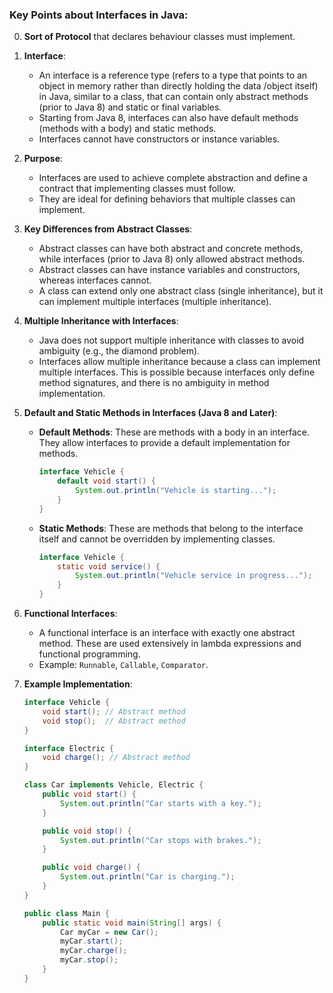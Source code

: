 ### Key Points about Interfaces in Java:
0. **Sort of Protocol** that declares behaviour classes must implement.

1. **Interface**:
   - An interface is a reference type (refers to a type that points to an object in memory rather than directly holding the data /object itself) in Java, similar to a class, that can contain only abstract methods (prior to Java 8) and static or final variables.
   - Starting from Java 8, interfaces can also have default methods (methods with a body) and static methods.
   - Interfaces cannot have constructors or instance variables.

2. **Purpose**:
   - Interfaces are used to achieve complete abstraction and define a contract that implementing classes must follow.
   - They are ideal for defining behaviors that multiple classes can implement.

3. **Key Differences from Abstract Classes**:
   - Abstract classes can have both abstract and concrete methods, while interfaces (prior to Java 8) only allowed abstract methods.
   - Abstract classes can have instance variables and constructors, whereas interfaces cannot.
   - A class can extend only one abstract class (single inheritance), but it can implement multiple interfaces (multiple inheritance).

4. **Multiple Inheritance with Interfaces**:
   - Java does not support multiple inheritance with classes to avoid ambiguity (e.g., the diamond problem).
   - Interfaces allow multiple inheritance because a class can implement multiple interfaces. This is possible because interfaces only define method signatures, and there is no ambiguity in method implementation.

5. **Default and Static Methods in Interfaces (Java 8 and Later)**:
   - **Default Methods**: These are methods with a body in an interface. They allow interfaces to provide a default implementation for methods.
     ```java
     interface Vehicle {
         default void start() {
             System.out.println("Vehicle is starting...");
         }
     }
     ```
   - **Static Methods**: These are methods that belong to the interface itself and cannot be overridden by implementing classes.
     ```java
     interface Vehicle {
         static void service() {
             System.out.println("Vehicle service in progress...");
         }
     }
     ```

6. **Functional Interfaces**:
   - A functional interface is an interface with exactly one abstract method. These are used extensively in lambda expressions and functional programming.
   - Example: `Runnable`, `Callable`, `Comparator`.

7. **Example Implementation**:
   ```java
   interface Vehicle {
       void start(); // Abstract method
       void stop();  // Abstract method
   }

   interface Electric {
       void charge(); // Abstract method
   }

   class Car implements Vehicle, Electric {
       public void start() {
           System.out.println("Car starts with a key.");
       }

       public void stop() {
           System.out.println("Car stops with brakes.");
       }

       public void charge() {
           System.out.println("Car is charging.");
       }
   }

   public class Main {
       public static void main(String[] args) {
           Car myCar = new Car();
           myCar.start();
           myCar.charge();
           myCar.stop();
       }
   }